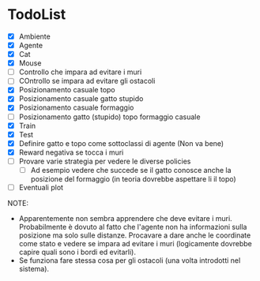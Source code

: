 # TodoList

- [x] Ambiente
- [x] Agente
- [x] Cat 
- [x] Mouse
- [ ] Controllo che impara ad evitare i muri
- [ ] COntrollo se impara ad evitare gli ostacoli
- [x] Posizionamento casuale topo
- [x] Posizionamento casuale gatto stupido
- [x] Posizionamento casuale formaggio
- [ ] Posizionamento gatto (stupido) topo formaggio casuale
- [x] Train
- [x] Test
- [x] Definire gatto e topo come sottoclassi di agente (Non va bene)
- [x] Reward negativa se tocca i muri
- [ ] Provare varie strategia per vedere le diverse policies
    - [ ] Ad esempio vedere che succede se il gatto conosce anche la posizione del formaggio (in teoria dovrebbe aspettare li il topo)
- [ ] Eventuali plot

NOTE:
- Apparentemente non sembra apprendere che deve evitare i muri. Probabilmente è dovuto al fatto che l'agente non ha informazioni sulla posizione ma solo sulle distanze. Procavare a dare anche le coordinate come stato e vedere se impara ad evitare i muri (logicamente dovrebbe capire quali sono i bordi ed evitarli). 
- Se funziona fare stessa cosa per gli ostacoli (una volta introdotti nel sistema).